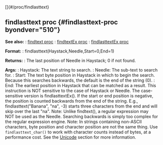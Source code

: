 []{#/proc/findlasttext}
  ## findlasttext proc {#findlasttext-proc byondver="510"}
  **See also:**
  :   [findtext proc](ref/proc/findtext)
  :   [findtextEx proc](ref/proc/findtextEx)
  :   [findlasttextEx proc](ref/proc/findlasttextEx)
  <!-- -->
  **Format:**
  :   findlasttext(Haystack,Needle,Start=0,End=1)
  <!-- -->
  **Returns:**
  :   The last position of Needle in Haystack; 0 if not found.
  <!-- -->
  **Args:**
  :   Haystack: The text string to search.
  :   Needle: The sub-text to search for.
  :   Start: The text byte position in Haystack in which to begin the
      search. Because this searches backwards, the default is the end of
      the string (0).
  :   End: The earliest position in Haystack that can be matched as a
      result.
  This instruction is NOT sensitive to the case of Haystack or Needle. The
  case-sensitive version is findlasttextEx().
  If the start or end position is negative, the position is counted
  backwards from the end of the string. E.g., findlasttext(\"Banana\",
  \"na\", -3) starts three characters from the end and will skip over the
  last \"na\".
  Note: Unlike findtext(), a regular expression may NOT be used as the
  Needle. Searching backwards is simply too complex for the regular
  expression engine.
  Note: In strings containing non-ASCII characters, byte position and
  character position are not the same thing. Use `findlasttext_char()` to
  work with character counts instead of bytes, at a performance cost. See
  the [Unicode](ref/%7Bnotes%7D/Unicode) section for more information.